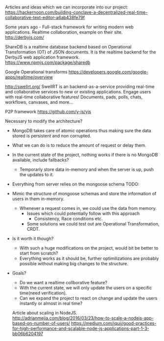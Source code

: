 Articles and ideas which we can incorporate into our project:
https://hackernoon.com/building-conclave-a-decentralized-real-time-collaborative-text-editor-a6ab438fe79f

Some years ago - Full-stack framework for writing modern web applications.
Realtime collaboration, example on their site.
http://derbyjs.com/

ShareDB is a realtime database backend based on Operational Transformation (OT) of JSON documents. It is the realtime backend for the DerbyJS web application framework.
https://www.npmjs.com/package/sharedb

Google Operational transforms
https://developers.google.com/google-apps/realtime/overview


http://swellrt.org/
SwellRT is an backend-as-a-service providing real-time and collaborative services to new or existing applications.
Engage users with real-time collaborative features!
Documents, pads, polls,  chats, workflows, canvases, and more…

P2P framework
https://github.com/y-js/yjs

Necessary to modify the architecture?
- MongoDB takes care of atomic operations thus making sure the data stored is persistent and non corrupted.
- What we can do is to reduce the amount of request or delay them.
- In the current state of the project, nothing works if there is no MongoDB available, include fallbacks?
    - Temporarly store data in-memory and when the server is up, push the updates to it.
- Everything from server relies on the mongoose schema
TODO: 
- Mimic the structure of mongoose schemas and store the information of users in them in-memory.
    - Whenever a request comes in, we could use the data from memory.
        - Issues which could potentially follow with this approach
            - Consistency, Race conditions etc.
        - Some solutions we could test out are Operational Transformation, CRDT.
- Is it worth it though?
    - With such a huge modifications on the project, would bit be better to start from scratch?
    - Everything works as it should be, further optimilizations are probably possible without making big changes to the structure.
- Goals?
    - Do we want a realtime collborative feature?
    - With the current state, we will only update the users on a specific time(need verification).
    - Can we expand the project to react on change and update the users instantly or almost in real time?


    Article about scaling in NodeJS.
    http://adrianmejia.com/blog/2016/03/23/how-to-scale-a-nodejs-app-based-on-number-of-users/
    https://medium.com/iquii/good-practices-for-high-performance-and-scalable-node-js-applications-part-1-3-bb06b6204197